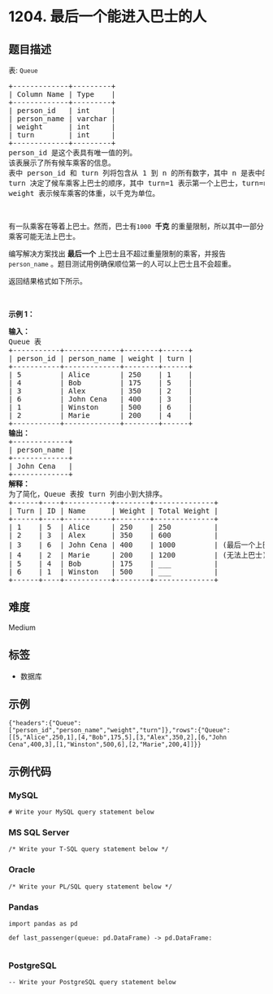 # 1204. 最后一个能进入巴士的人

## 题目描述

<p>表: <code>Queue</code></p>

<pre>
+-------------+---------+
| Column Name | Type    |
+-------------+---------+
| person_id   | int     |
| person_name | varchar |
| weight      | int     |
| turn        | int     |
+-------------+---------+
person_id 是这个表具有唯一值的列。
该表展示了所有候车乘客的信息。
表中 person_id 和 turn 列将包含从 1 到 n 的所有数字，其中 n 是表中的行数。
turn 决定了候车乘客上巴士的顺序，其中 turn=1 表示第一个上巴士，turn=n 表示最后一个上巴士。
weight 表示候车乘客的体重，以千克为单位。
</pre>

<p>&nbsp;</p>

<p>有一队乘客在等着上巴士。然而，巴士有<code>1000</code>&nbsp; <strong>千克</strong> 的重量限制，所以其中一部分乘客可能无法上巴士。</p>

<p>编写解决方案找出 <strong>最后一个</strong> 上巴士且不超过重量限制的乘客，并报告 <code>person_name</code> 。题目测试用例确保顺位第一的人可以上巴士且不会超重。</p>

<p>返回结果格式如下所示。</p>

<p>&nbsp;</p>

<p><strong>示例 1：</strong></p>

<pre>
<strong>输入：</strong>
Queue 表
+-----------+-------------+--------+------+
| person_id | person_name | weight | turn |
+-----------+-------------+--------+------+
| 5         | Alice       | 250    | 1    |
| 4         | Bob         | 175    | 5    |
| 3         | Alex        | 350    | 2    |
| 6         | John Cena   | 400    | 3    |
| 1         | Winston     | 500    | 6    |
| 2         | Marie       | 200    | 4    |
+-----------+-------------+--------+------+
<strong>输出：</strong>
+-------------+
| person_name |
+-------------+
| John Cena   |
+-------------+
<strong>解释：</strong>
为了简化，Queue 表按 turn 列由小到大排序。
+------+----+-----------+--------+--------------+
| Turn | ID | Name      | Weight | Total Weight |
+------+----+-----------+--------+--------------+
| 1    | 5  | Alice     | 250    | 250          |
| 2    | 3  | Alex      | 350    | 600          |
| 3    | 6  | John Cena | 400    | 1000         | (最后一个上巴士)
| 4    | 2  | Marie     | 200    | 1200         | (无法上巴士)
| 5    | 4  | Bob       | 175    | ___          |
| 6    | 1  | Winston   | 500    | ___          |
+------+----+-----------+--------+--------------+</pre>


## 难度

Medium

## 标签

- 数据库

## 示例

```
{"headers":{"Queue":["person_id","person_name","weight","turn"]},"rows":{"Queue":[[5,"Alice",250,1],[4,"Bob",175,5],[3,"Alex",350,2],[6,"John Cena",400,3],[1,"Winston",500,6],[2,"Marie",200,4]]}}
```

## 示例代码

### MySQL

```mysql
# Write your MySQL query statement below
```

### MS SQL Server

```mssql
/* Write your T-SQL query statement below */
```

### Oracle

```oraclesql
/* Write your PL/SQL query statement below */
```

### Pandas

```pythondata
import pandas as pd

def last_passenger(queue: pd.DataFrame) -> pd.DataFrame:
    
```

### PostgreSQL

```postgresql
-- Write your PostgreSQL query statement below
```

